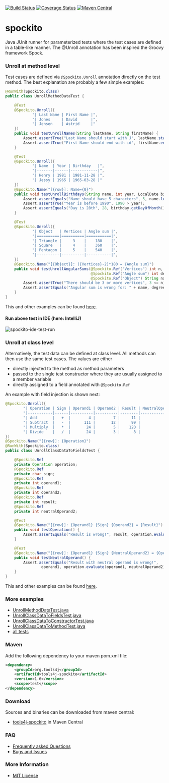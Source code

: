 [![Build Status](https://travis-ci.org/tools4j/spockito.svg?branch=master)](https://travis-ci.org/tools4j/spockito)
[![Coverage Status](https://coveralls.io/repos/github/tools4j/spockito/badge.svg?branch=master)](https://coveralls.io/github/tools4j/spockito?branch=master)
[![Maven Central](https://img.shields.io/maven-central/v/org.tools4j/tools4j-spockito.svg)](https://search.maven.org/#search%7Cga%7C1%7Ca%3A%22tools4j-spockito%22)

# spockito
Java JUnit runner for parameterized tests where the test cases are defined in a table-like
manner. The @Unroll annotation has been inspired the Groovy framework Spock.
 
### Unroll at method level

Test cases are defined via ``@Spockito.Unroll`` annotation directly on the test method. The best explanation are
probably a few simple examples:

```java
@RunWith(Spockito.class)
public class UnrollMethodDataTest {

    @Test
    @Spockito.Unroll({
            "| Last Name | First Name |",
            "| Jones     | David      |",
            "| Jensen    | Astrid     |"
    })
    public void testUnrollNames(String lastName, String firstName) {
        Assert.assertTrue("Last Name should start with J", lastName.startsWith("J"));
        Assert.assertTrue("First Name should end with id", firstName.endsWith("id"));
    }

    @Test
    @Spockito.Unroll({
            "| Name  | Year | Birthday   |",
            "|-------|------|------------|",
            "| Henry | 1981 | 1981-11-28 |",
            "| Jessy | 1965 | 1965-03-28 |"
    })
    @Spockito.Name("[{row}]: Name={0}")
    public void testUnrollBirthdays(String name, int year, LocalDate birthday) {
        Assert.assertEquals("Name should have 5 characters", 5, name.length());
        Assert.assertTrue("Year is before 1990", 1990 > year);
        Assert.assertEquals("Day is 28th", 28, birthday.getDayOfMonth());
    }

    @Test
    @Spockito.Unroll({
            "| Object   | Vertices | Angle sum |",
            "|==========|==========|===========|",
            "| Triangle |     3    |    180    |",
            "| Square   |     4    |    360    |",
            "| Pentagon |     5    |    540    |",
            "|----------|----------|-----------|",
    })
    @Spockito.Name("[{Object}]: ({Vertices}-2)*180 = {Angle sum}")
    public void testUnrollAngularSums(@Spockito.Ref("Vertices") int n,
                                      @Spockito.Ref("Angle sum") int degrees,
                                      @Spockito.Ref("Object") String name) {
        Assert.assertTrue("There should be 3 or more vertices", 3 <= n);
        Assert.assertEquals("Angular sum is wrong for: " + name, degrees, (n-2)*180);
    }
}
```
This and other examples can be found [here](https://github.com/tools4j/spockito/blob/master/src/test/java/org/tools4j/spockito/).

#### Run above test in IDE (here: IntelliJ)
![spockito-ide-test-run](https://github.com/tools4j/spockito/blob/master/ide-run-SpockitoTest.png)

### Unroll at class level

Alternatively, the test data can be defined at class level. All methods can then use the same test cases. The values
are either
* directly injected to the method as method parameters
* passed to the single test constructor where they are usually assigned to a member variable
* directly assigned to a field annotated with ``@Spockito.Ref``

An example with field injection is shown next:

```java
@Spockito.Unroll({
        "| Operation | Sign | Operand1 | Operand2 | Result | NeutralOperand2 |",
        "|-----------|------|----------|----------|--------|-----------------|",
        "| Add       |   +  |        4 |        7 |     11 |               0 |",
        "| Subtract  |   -  |      111 |       12 |     99 |               0 |",
        "| Multiply  |   *  |       24 |        5 |    120 |               1 |",
        "| Divide    |   /  |       24 |        3 |      8 |               1 |"
})
@Spockito.Name("[{row}]: {Operation}")
@RunWith(Spockito.class)
public class UnrollClassDataToFieldsTest {

    @Spockito.Ref
    private Operation operation;
    @Spockito.Ref
    private char sign;
    @Spockito.Ref
    private int operand1;
    @Spockito.Ref
    private int operand2;
    @Spockito.Ref
    private int result;
    @Spockito.Ref
    private int neutralOperand2;

    @Test
    @Spockito.Name("[{row}]: {Operand1} {Sign} {Operand2} = {Result}")
    public void testOperation() {
        Assert.assertEquals("Result is wrong!", result, operation.evaluate(operand1, operand2));
    }

    @Test
    @Spockito.Name("[{row}]: {Operand1} {Sign} {NeutralOperand2} = {Operand1}")
    public void testNeutralOperand() {
        Assert.assertEquals("Result with neutral operand is wrong!",
                operand1, operation.evaluate(operand1, neutralOperand2));
    }
}
```
This and other examples can be found [here](https://github.com/tools4j/spockito/blob/master/src/test/java/org/tools4j/spockito/).

### More examples
* [UnrollMethodDataTest.java](https://github.com/tools4j/spockito/blob/master/src/test/java/org/tools4j/spockito/UnrollMethodDataTest.java)
* [UnrollClassDataToFieldsTest.java](https://github.com/tools4j/spockito/blob/master/src/test/java/org/tools4j/spockito/UnrollClassDataToFieldsTest.java)
* [UnrollClassDataToConstructorTest.java](https://github.com/tools4j/spockito/blob/master/src/test/java/org/tools4j/spockito/UnrollClassDataToConstructorTest.java)
* [UnrollClassDataToMethodTest.java](https://github.com/tools4j/spockito/blob/master/src/test/java/org/tools4j/spockito/UnrollClassDataToMethodTest.java)
* [all tests](https://github.com/tools4j/spockito/blob/master/src/test/java/org/tools4j/spockito/)

### Maven
Add the following dependency to your maven pom.xml file:

 ```xml
 <dependency>
     <groupId>org.tools4j</groupId>
     <artifactId>tools4j-spockito</artifactId>
     <version>1.6</version>
     <scope>test</scope>
 </dependency>
 ```

### Download
Sources and binaries can be downloaded from maven central:
* [tools4j-spockito](http://search.maven.org/#search%7Cga%7C1%7Ctools4j-spockito) in Maven Central

### FAQ
* [Frequently asked Questions](https://github.com/tools4j/spockito/issues?q=label:question)
* [Bugs and Issues](https://github.com/tools4j/spockito/issues?q=label:bug)

### More Information
* [MIT License](https://github.com/tools4j/spockito/blob/master/LICENSE)
